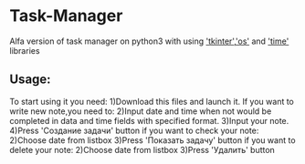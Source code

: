 # Task-Manager
Alfa version of task manager on python3 with using ['tkinter'](https://docs.python.org/3/library/tkinter.html),['os'](https://docs.python.org/3/library/os.html) and ['time'](https://docs.python.org/3/library/time.html) libraries
## Usage:
To start using it you need:
1)Download this files and launch it.
If you want to write new note,you need to:
  2)Input date and time when not would be completed in data and time fields with specified format.
  3)Input your note.
  4)Press 'Создание задачи' button
if you want to check your note:
  2)Choose date from listbox
  3)Press 'Показать задачу' button
if you want to delete your note:
  2)Choose date from listbox
  3)Press 'Удалить' button
